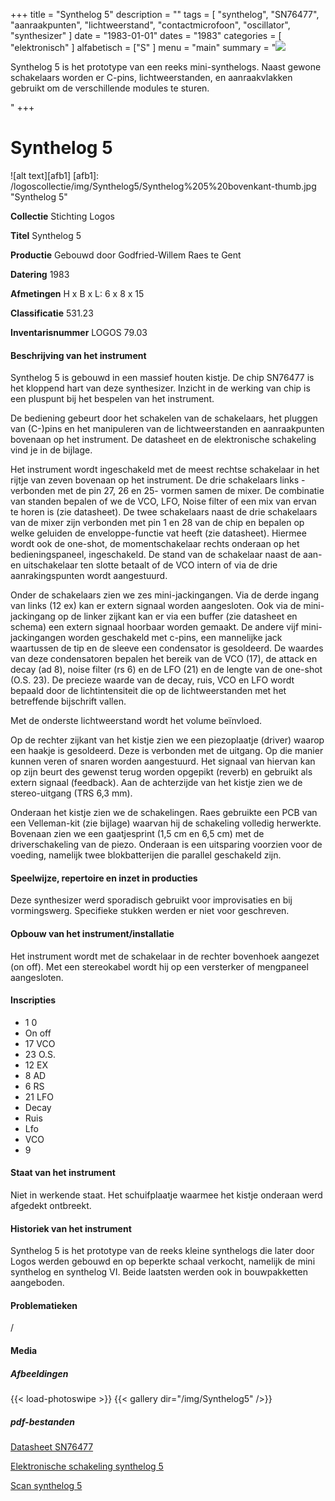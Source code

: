 ﻿+++
title = "Synthelog 5"
description = ""
tags = [
"synthelog", "SN76477", "aanraakpunten", "lichtweerstand", "contactmicrofoon", "oscillator", "synthesizer"
]
date = "1983-01-01"
dates = "1983"
categories = [ "elektronisch"
]
alfabetisch = ["S"
]
menu = "main"
summary = "<a href='/logoscollectie/1983/synthelog5'><img src='/logoscollectie/img/Synthelog5/Synthelog%205%20bovenkant-thumb.jpg'></a><p>Synthelog 5 is het prototype van een reeks mini-synthelogs. Naast gewone schakelaars worden er C-pins, lichtweerstanden, en aanraakvlakken gebruikt om de verschillende modules te sturen.</p>"
+++

# Synthelog 5

![alt text][afb1]
[afb1]: /logoscollectie/img/Synthelog5/Synthelog%205%20bovenkant-thumb.jpg "Synthelog 5"

**Collectie**
Stichting Logos

**Titel**
Synthelog 5

**Productie**
Gebouwd door Godfried-Willem Raes te Gent

**Datering**
1983

**Afmetingen**
H x B x L: 6 x 8 x 15

**Classificatie**
531.23

**Inventarisnummer**
LOGOS 79.03

#### Beschrijving van het instrument
Synthelog 5 is gebouwd in een massief houten kistje. De chip SN76477 is het kloppend hart van deze synthesizer. Inzicht in de werking van chip is een pluspunt bij het bespelen van het instrument.

De bediening gebeurt door het schakelen van de schakelaars, het pluggen van (C-)pins en het manipuleren van de lichtweerstanden en aanraakpunten bovenaan op het instrument. De datasheet en de elektronische schakeling vind je in de bijlage.

Het instrument wordt ingeschakeld met de meest rechtse schakelaar in het rijtje van zeven bovenaan op het instrument. De drie schakelaars links -verbonden met de pin 27, 26 en 25- vormen samen de mixer. De combinatie van standen bepalen of we de VCO, LFO, Noise filter of een mix van ervan te horen is (zie datasheet). De twee schakelaars naast de drie schakelaars van de mixer zijn verbonden met pin 1 en 28 van de chip en bepalen op welke geluiden de enveloppe-functie vat heeft (zie datasheet). Hiermee wordt ook de one-shot, de momentschakelaar rechts onderaan op het bedieningspaneel, ingeschakeld. De stand van de schakelaar naast de aan- en uitschakelaar ten slotte betaalt of de VCO intern of via de drie aanrakingspunten wordt aangestuurd.  

Onder de schakelaars zien we zes mini-jackingangen. Via de derde ingang van links (12 ex) kan er extern signaal worden aangesloten. Ook via de mini-jackingang op de linker zijkant kan er via een buffer (zie datasheet en schema) een extern signaal hoorbaar worden gemaakt. De andere vijf mini-jackingangen worden geschakeld met c-pins, een mannelijke jack waartussen de tip en de sleeve een condensator is gesoldeerd. De waardes van deze condensatoren bepalen het bereik van de VCO (17), de attack en decay (ad 8), noise filter (rs 6) en de LFO (21) en de lengte van de one-shot (O.S. 23). De precieze waarde van de decay, ruis, VCO en LFO wordt bepaald door de lichtintensiteit die op de lichtweerstanden met het betreffende bijschrift vallen.

Met de onderste lichtweerstand wordt het volume beïnvloed. 

Op de rechter zijkant van het kistje zien we een piezoplaatje (driver) waarop een haakje is gesoldeerd. Deze is verbonden met de uitgang. Op die manier kunnen veren of snaren worden aangestuurd. Het signaal van hiervan kan op zijn beurt des gewenst terug worden opgepikt (reverb) en gebruikt als extern signaal (feedback).
Aan de achterzijde van het kistje zien we de stereo-uitgang (TRS 6,3 mm).

Onderaan het kistje zien we de schakelingen. Raes gebruikte een PCB van een Velleman-kit (zie bijlage) waarvan hij de schakeling volledig herwerkte. Bovenaan zien we een gaatjesprint (1,5 cm en 6,5 cm) met de driverschakeling van de piezo. Onderaan is een uitsparing voorzien voor de voeding, namelijk twee blokbatterijen die parallel geschakeld zijn.        

#### Speelwijze, repertoire en inzet in producties
Deze synthesizer werd sporadisch gebruikt voor improvisaties en bij vormingswerg. Specifieke stukken werden er niet voor geschreven.

#### Opbouw van het instrument/installatie
Het instrument wordt met de schakelaar in de rechter bovenhoek aangezet (on off). Met een stereokabel wordt hij op een versterker of mengpaneel aangesloten. 

#### Inscripties
- 1 0
- On off
- 17 VCO
- 23 O.S.
- 12 EX
- 8 AD
- 6 RS 
- 21 LFO
- Decay
- Ruis
- Lfo
- VCO
- 9

#### Staat van het instrument
Niet in werkende staat. Het schuifplaatje waarmee het kistje onderaan werd afgedekt ontbreekt.

#### Historiek van het instrument
Synthelog 5 is het prototype van de reeks kleine synthelogs die later door Logos werden gebouwd en op beperkte schaal verkocht, namelijk de mini synthelog en synthelog VI. Beide laatsten werden ook in bouwpakketten aangeboden. 

#### Problematieken
/

#### Media
##### Afbeeldingen
{{< load-photoswipe >}}
{{< gallery dir="/img/Synthelog5" />}}

##### pdf-bestanden
[Datasheet SN76477](/logoscollectie/pdf/Synthelog5/Datasheet_SN76477.pdf)

[Elektronische schakeling synthelog 5](/logoscollectie/pdf/Synthelog5/Elektronische_schakeling_synthelog_5.pdf)

[Scan synthelog 5](/logoscollectie/pdf/Synthelog2/Scan_synthelog_5.pdf)